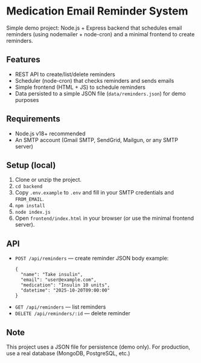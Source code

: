 # Medication Email Reminder System

Simple demo project: Node.js + Express backend that schedules email reminders (using nodemailer + node-cron)
and a minimal frontend to create reminders.

## Features
- REST API to create/list/delete reminders
- Scheduler (node-cron) that checks reminders and sends emails
- Simple frontend (HTML + JS) to schedule reminders
- Data persisted to a simple JSON file (`data/reminders.json`) for demo purposes

## Requirements
- Node.js v18+ recommended
- An SMTP account (Gmail SMTP, SendGrid, Mailgun, or any SMTP server)

## Setup (local)
1. Clone or unzip the project.
2. `cd backend`
3. Copy `.env.example` to `.env` and fill in your SMTP credentials and `FROM_EMAIL`.
4. `npm install`
5. `node index.js`
6. Open `frontend/index.html` in your browser (or use the minimal frontend server).

## API
- `POST /api/reminders` — create reminder
  JSON body example:
  ```
  {
    "name": "Take insulin",
    "email": "user@example.com",
    "medication": "Insulin 10 units",
    "datetime": "2025-10-20T09:00:00"
  }
  ```
- `GET /api/reminders` — list reminders
- `DELETE /api/reminders/:id` — delete reminder

## Note
This project uses a JSON file for persistence (demo only). For production, use a real database (MongoDB, PostgreSQL, etc.)
